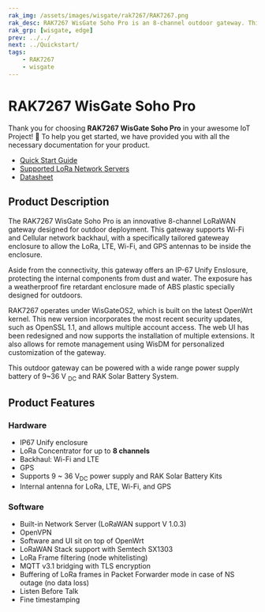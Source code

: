 ```yaml
---
rak_img: /assets/images/wisgate/rak7267/RAK7267.png
rak_desc: RAK7267 WisGate Soho Pro is an 8-channel outdoor gateway. This gateway supports backhaul with Wi-Fi and Cellular connectivity. Its new enclosure is designed to allow the LoRa, LTE, Wi-Fi, and GPS antennas to be inside the enclosure.  
rak_grp: [wisgate, edge]
prev: ../../
next: ../Quickstart/
tags:
    - RAK7267
    - wisgate
---
```



#  RAK7267 WisGate Soho Pro

Thank you for choosing **RAK7267 WisGate Soho Pro** in your awesome IoT Project! 🎉 To help you get started, we have provided you with all the necessary documentation for your product.

* [Quick Start Guide](../Quickstart/)
* [Supported LoRa Network Servers](../Supported-LoRa-Network-Servers/)
* [Datasheet](../Datasheet/)

## Product Description

The RAK7267 WisGate Soho Pro is an innovative 8-channel LoRaWAN gateway designed for outdoor deployment. This gateway supports Wi-Fi and Cellular network backhaul, with a specifically tailored gateweay enclosure to allow the LoRa, LTE, Wi-Fi, and GPS antennas to be inside the enclosure.

Aside from the connectivity, this gateway offers an IP-67 Unify Enslosure, protecting the internal components from dust and water.  The exposure has a weatherproof fire retardant enclosure made of ABS plastic specially designed for outdoors. 

RAK7267 operates under WisGateOS2, which is built on the latest OpenWrt kernel. This new version incorporates the most recent security updates, such as OpenSSL 1.1, and allows multiple account access. The web UI has been redesigned and now supports the installation of multiple extensions. It also allows for remote management using WisDM for personalized customization of the gateway.

This outdoor gateway can be powered with a wide range power supply battery of 9~36 V&nbsp;<sub>DC</sub>  and RAK Solar Battery System.

## Product Features

### Hardware

- IP67 Unify enclosure
- LoRa Concentrator for up to **8 channels**
- Backhaul: Wi-Fi and LTE
- GPS
- Supports 9 ~ 36&nbsp;V<sub>DC</sub> power supply and RAK Solar Battery Kits
- Internal antenna for LoRa, LTE, Wi-Fi, and GPS

### Software

- Built-in Network Server (LoRaWAN support V 1.0.3)
- OpenVPN
- Software and UI sit on top of OpenWrt
- LoRaWAN Stack support with Semtech SX1303
- LoRa Frame filtering (node whitelisting)
- MQTT v3.1 bridging with TLS encryption
- Buffering of LoRa frames in Packet Forwarder mode in case of NS outage (no data loss)
- Listen Before Talk
- Fine timestamping